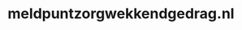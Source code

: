 ---
layout: post
title:  "meldpuntzorgwekkendgedrag.nl"
internal_url:  "/dutchgov/meldpuntzorgwekkendgedrag.nl.html"
categories: dutchgov
---